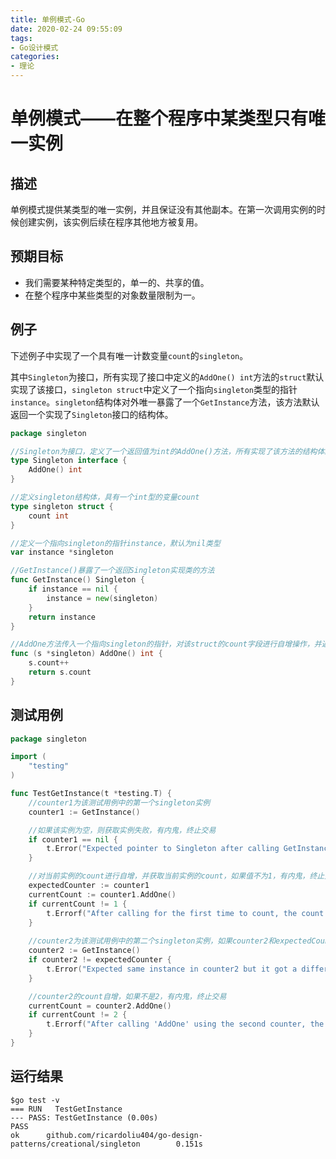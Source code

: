 ```yaml
---
title: 单例模式-Go
date: 2020-02-24 09:55:09
tags:
- Go设计模式
categories:
- 理论
---
```


# 单例模式——在整个程序中某类型只有唯一实例

## 描述

单例模式提供某类型的唯一实例，并且保证没有其他副本。在第一次调用实例的时候创建实例，该实例后续在程序其他地方被复用。

## 预期目标

- 我们需要某种特定类型的，单一的、共享的值。
- 在整个程序中某些类型的对象数量限制为一。

## 例子

下述例子中实现了一个具有唯一计数变量`count`的`singleton`。

其中`Singleton`为接口，所有实现了接口中定义的`AddOne() int`方法的`struct`默认实现了该接口，`singleton struct`中定义了一个指向`singleton`类型的指针`instance`。`singleton`结构体对外唯一暴露了一个`GetInstance`方法，该方法默认返回一个实现了`Singleton`接口的结构体。
``` Go
package singleton

//Singleton为接口，定义了一个返回值为int的AddOne()方法，所有实现了该方法的结构体默认为该接口的“实现类”
type Singleton interface {
	AddOne() int
}

//定义singleton结构体，具有一个int型的变量count
type singleton struct {
	count int
}

//定义一个指向singleton的指针instance，默认为nil类型
var instance *singleton

//GetInstance()暴露了一个返回Singleton实现类的方法
func GetInstance() Singleton {
	if instance == nil {
		instance = new(singleton)
	}
	return instance
}

//AddOne方法传入一个指向singleton的指针，对该struct的count字段进行自增操作，并返回该值
func (s *singleton) AddOne() int {
	s.count++
	return s.count
}
```

## 测试用例

``` Go
package singleton

import (
	"testing"
)

func TestGetInstance(t *testing.T) {
    //counter1为该测试用例中的第一个singleton实例
	counter1 := GetInstance()

    //如果该实例为空，则获取实例失败，有内鬼，终止交易
	if counter1 == nil {
		t.Error("Expected pointer to Singleton after calling GetInstance(), not nil")
	}

    //对当前实例的count进行自增，并获取当前实例的count，如果值不为1，有内鬼，终止交易
	expectedCounter := counter1
	currentCount := counter1.AddOne()
	if currentCount != 1 {
		t.Errorf("After calling for the first time to count, the count must be 1 but it is %d\n", currentCount)
    }
    
    //counter2为该测试用例中的第二个singleton实例，如果counter2和expectedCounter不一致，则获取的实例不唯一，有内鬼，终止交易
	counter2 := GetInstance()
	if counter2 != expectedCounter {
		t.Error("Expected same instance in counter2 but it got a different instance")
	}

    //counter2的count自增，如果不是2，有内鬼，终止交易
	currentCount = counter2.AddOne()
	if currentCount != 2 {
		t.Errorf("After calling 'AddOne' using the second counter, the current count must be 2 but was %d\n", currentCount)
	}
}
```

## 运行结果

``` Shell
$go test -v
=== RUN   TestGetInstance
--- PASS: TestGetInstance (0.00s)
PASS
ok      github.com/ricardoliu404/go-design-patterns/creational/singleton        0.151s
```
